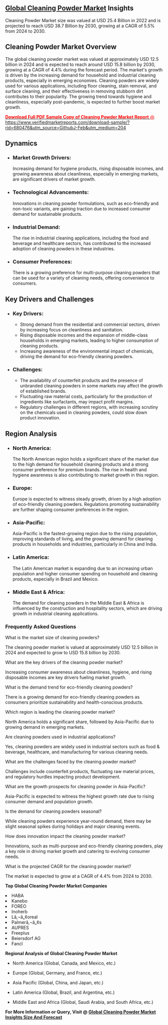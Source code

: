 <h2><a href="https://www.verifiedmarketreports.com/download-sample/?rid=680476&amp;utm_source=GithubJ&amp;utm_medium=204" target="_blank">Global Cleaning Powder Market</a> Insights</h2><p>Cleaning Powder Market size was valued at USD 25.4 Billion in 2022 and is projected to reach USD 38.7 Billion by 2030, growing at a CAGR of 5.5% from 2024 to 2030.</p><p> <h2>Cleaning Powder Market Overview</h2> <p>The global cleaning powder market was valued at approximately USD 12.5 billion in 2024 and is expected to reach around USD 15.8 billion by 2030, growing at a CAGR of 4.4% during the forecast period. The market's growth is driven by the increasing demand for household and industrial cleaning products, especially in emerging economies. Cleaning powders are widely used for various applications, including floor cleaning, stain removal, and surface cleaning, and their effectiveness in removing stubborn dirt contributes to their popularity. The growing trend towards hygiene and cleanliness, especially post-pandemic, is expected to further boost market growth.</p> <p><a href="#"><p><span class=""><span style="color: #ff0000;"><strong>Download Full PDF Sample Copy of Cleaning Powder Market Report</strong> @ </span><a href="https://www.verifiedmarketreports.com/download-sample/?rid=680476&amp;utm_source=GithubJ-Feb&amp;utm_medium=204" target="_blank">https://www.verifiedmarketreports.com/download-sample/?rid=680476&amp;utm_source=GithubJ-Feb&amp;utm_medium=204</a></span></p></a></p> <h2>Dynamics</h2> <ul> <li><h3>Market Growth Drivers:</h3> Increasing demand for hygiene products, rising disposable incomes, and growing awareness about cleanliness, especially in emerging markets, are significant drivers of market growth.</li> <li><h3>Technological Advancements:</h3> Innovations in cleaning powder formulations, such as eco-friendly and non-toxic variants, are gaining traction due to increased consumer demand for sustainable products.</li> <li><h3>Industrial Demand:</h3> The rise in industrial cleaning applications, including the food and beverage and healthcare sectors, has contributed to the increased adoption of cleaning powders in these industries.</li> <li><h3>Consumer Preferences:</h3> There is a growing preference for multi-purpose cleaning powders that can be used for a variety of cleaning needs, offering convenience to consumers.</li> </ul> <h2>Key Drivers and Challenges</h2> <ul> <li><h3>Key Drivers:</h3> <ul> <li>Strong demand from the residential and commercial sectors, driven by increasing focus on cleanliness and sanitation.</li> <li>Rising disposable incomes and the expansion of middle-class households in emerging markets, leading to higher consumption of cleaning products.</li> <li>Increasing awareness of the environmental impact of chemicals, driving the demand for eco-friendly cleaning powders.</li> </ul> </li> <li><h3>Challenges:</h3> <ul> <li>The availability of counterfeit products and the presence of unbranded cleaning powders in some markets may affect the growth of established brands.</li> <li>Fluctuating raw material costs, particularly for the production of ingredients like surfactants, may impact profit margins.</li> <li>Regulatory challenges in different regions, with increasing scrutiny on the chemicals used in cleaning powders, could slow down product innovation.</li> </ul> </li> </ul> <h2>Region Analysis</h2> <ul> <li><h3>North America:</h3> The North American region holds a significant share of the market due to the high demand for household cleaning products and a strong consumer preference for premium brands. The rise in health and hygiene awareness is also contributing to market growth in this region.</li> <li><h3>Europe:</h3> Europe is expected to witness steady growth, driven by a high adoption of eco-friendly cleaning powders. Regulations promoting sustainability are further shaping consumer preferences in the region.</li> <li><h3>Asia-Pacific:</h3> Asia-Pacific is the fastest-growing region due to the rising population, improving standards of living, and the growing demand for cleaning products in households and industries, particularly in China and India.</li> <li><h3>Latin America:</h3> The Latin American market is expanding due to an increasing urban population and higher consumer spending on household and cleaning products, especially in Brazil and Mexico.</li> <li><h3>Middle East & Africa:</h3> The demand for cleaning powders in the Middle East & Africa is influenced by the construction and hospitality sectors, which are driving growth in industrial cleaning applications.</li> </ul> <h3>Frequently Asked Questions</h3> <p>What is the market size of cleaning powders?</p> <p>The cleaning powder market is valued at approximately USD 12.5 billion in 2024 and expected to grow to USD 15.8 billion by 2030.</p> <p>What are the key drivers of the cleaning powder market?</p> <p>Increasing consumer awareness about cleanliness, hygiene, and rising disposable incomes are key drivers fueling market growth.</p> <p>What is the demand trend for eco-friendly cleaning powders?</p> <p>There is a growing demand for eco-friendly cleaning powders as consumers prioritize sustainability and health-conscious products.</p> <p>Which region is leading the cleaning powder market?</p> <p>North America holds a significant share, followed by Asia-Pacific due to growing demand in emerging markets.</p> <p>Are cleaning powders used in industrial applications?</p> <p>Yes, cleaning powders are widely used in industrial sectors such as food & beverage, healthcare, and manufacturing for various cleaning needs.</p> <p>What are the challenges faced by the cleaning powder market?</p> <p>Challenges include counterfeit products, fluctuating raw material prices, and regulatory hurdles impacting product development.</p> <p>What are the growth prospects for cleaning powder in Asia-Pacific?</p> <p>Asia-Pacific is expected to witness the highest growth rate due to rising consumer demand and population growth.</p> <p>Is the demand for cleaning powders seasonal?</p> <p>While cleaning powders experience year-round demand, there may be slight seasonal spikes during holidays and major cleaning events.</p> <p>How does innovation impact the cleaning powder market?</p> <p>Innovations, such as multi-purpose and eco-friendly cleaning powders, play a key role in driving market growth and catering to evolving consumer needs.</p> <p>What is the projected CAGR for the cleaning powder market?</p> <p>The market is expected to grow at a CAGR of 4.4% from 2024 to 2030.</p> </p><p><strong>Top Global Cleaning Powder Market Companies</strong></p><div data-test-id=""><p><li>HABA</li><li> Kanebo</li><li> FOREO</li><li> Inoherb</li><li> Lâ‚¬â„¢oreal</li><li> Palmerâ‚¬â„¢s</li><li> AUPRES</li><li> Freeplus</li><li> Beiersdorf AG</li><li> Fancl</li></p><div><strong>Regional Analysis of&nbsp;Global Cleaning Powder Market</strong></div><ul><li dir="ltr"><p dir="ltr">North America&nbsp;(Global, Canada, and Mexico, etc.)</p></li><li dir="ltr"><p dir="ltr">Europe (Global, Germany, and France, etc.)</p></li><li dir="ltr"><p dir="ltr">Asia Pacific&nbsp;(Global, China, and Japan, etc.)</p></li><li dir="ltr"><p dir="ltr">Latin America&nbsp;(Global, Brazil, and Argentina, etc.)</p></li><li dir="ltr">Middle East and Africa&nbsp;(Global, Saudi Arabia, and South Africa, etc.)</li></ul><p><strong>For More Information or Query, Visit @&nbsp;</strong><strong><a href="https://www.verifiedmarketreports.com/product/cleaning-powder-market/?utm_source=GithubJ&amp;utm_medium=204" target="_blank">Global Cleaning Powder Market Insights Size And Forecast</a></strong></p></div>
